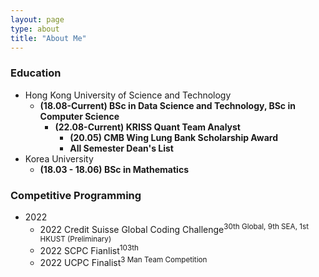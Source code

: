```yaml
---
layout: page
type: about
title: "About Me"
---
```


### Education
* Hong Kong University of Science and Technology
  * **(18.08-Current) BSc in Data Science and Technology, BSc in Computer Science**
    * **(22.08-Current) KRISS Quant Team Analyst**
      * **(20.05) CMB Wing Lung Bank Scholarship Award**
      * **All Semester Dean's List**
* Korea University
  * **(18.03 - 18.06) BSc in Mathematics**

### Competitive Programming
* 2022
  * 2022 Credit Suisse Global Coding Challenge<sup>30th Global, 9th SEA, 1st HKUST (Preliminary)</sup>
  * 2022 SCPC Fianlist<sup>103th</sup>
  * 2022 UCPC Finalist<sup>3 Man Team Competition</sup>
